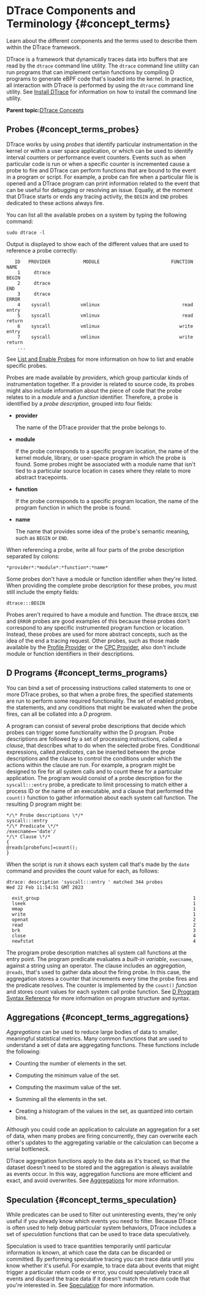 
# DTrace Components and Terminology {#concept_terms}

Learn about the different components and the terms used to describe them within the DTrace framework.

DTrace is a framework that dynamically traces data into buffers that are read by the `dtrace` command line utility. The `dtrace` command line utility can run programs that can implement certain functions by compiling D programs to generate eBPF code that's loaded into the kernel. In practice, all interaction with DTrace is performed by using the `dtrace` command line utility. See [Install DTrace](../how-to/dtrace-howto-install-dtrace.md#) for information on how to install the command line utility.

**Parent topic:**[DTrace Concepts](../explanation/dtrace-concepts.md)

## Probes {#concept_terms_probes}

DTrace works by using *probes* that identify particular instrumentation in the kernel or within a user space application, or which can be used to identify interval counters or performance event counters. Events such as when particular code is run or when a specific counter is incremented cause a probe to fire and DTrace can perform functions that are bound to the event in a program or script. For example, a probe can fire when a particular file is opened and a DTrace program can print information related to the event that can be useful for debugging or resolving an issue. Equally, at the moment that DTrace starts or ends any tracing activity, the `BEGIN` and `END` probes dedicated to these actions always fire.

You can list all the available probes on a system by typing the following command:

```
sudo dtrace -l
```

Output is displayed to show each of the different values that are used to reference a probe correctly:

```
   ID   PROVIDER            MODULE                          FUNCTION NAME
    1     dtrace                                                     BEGIN
    2     dtrace                                                     END
    3     dtrace                                                     ERROR
    4    syscall           vmlinux                              read entry
    5    syscall           vmlinux                              read return
    6    syscall           vmlinux                             write entry
    7    syscall           vmlinux                             write return
    ...
```

See [List and Enable Probes](../how-to/dtrace-howto-list-and-enable-probes.md#) for more information on how to list and enable specific probes.

Probes are made available by *providers*, which group particular kinds of instrumentation together. If a provider is related to source code, its probes might also include information about the piece of code that the probe relates to in a *module* and a *function* identifier. Therefore, a probe is identified by a *probe description*, grouped into four fields:

-   **provider**

    The name of the DTrace provider that the probe belongs to.

-   **module**

    If the probe corresponds to a specific program location, the name of the kernel module, library, or user-space program in which the probe is found. Some probes might be associated with a module name that isn't tied to a particular source location in cases where they relate to more abstract tracepoints.

-   **function**

    If the probe corresponds to a specific program location, the name of the program function in which the probe is found.

-   **name**

    The name that provides some idea of the probe's semantic meaning, such as `BEGIN` or `END`.


When referencing a probe, write all four parts of the probe description separated by colons:

```
*provider*:*module*:*function*:*name*
```

Some probes don't have a module or function identifier when they're listed. When providing the complete probe description for these probes, you must still include the empty fields:

```
dtrace:::BEGIN
```

Probes aren't required to have a module and function. The dtrace `BEGIN`, `END` and `ERROR` probes are good examples of this because these probes don't correspond to any specific instrumented program function or location. Instead, these probes are used for more abstract concepts, such as the idea of the end a tracing request. Other probes, such as those made available by the [Profile Provider](../reference/dtrace_providers_profile.md#) or the [CPC Provider](../reference/dtrace_providers_cpc.md#), also don't include module or function identifiers in their descriptions.

## D Programs {#concept_terms_programs}

You can bind a set of processing instructions called statements to one or more DTrace probes, so that when a probe fires, the specified statements are run to perform some required functionality. The set of enabled probes, the statements, and any conditions that might be evaluated when the probe fires, can all be collated into a *D program*.

A program can consist of several probe descriptions that decide which probes can trigger some functionality within the D program. Probe descriptions are followed by a set of processing instructions, called a *clause*, that describes what to do when the selected probe fires. Conditional expressions, called *predicates*, can be inserted between the probe descriptions and the clause to control the conditions under which the actions within the clause are run. For example, a program might be designed to fire for all system calls and to count these for a particular application. The program would consist of a probe description for the `syscall:::entry` probe, a predicate to limit processing to match either a process ID or the name of an executable, and a clause that performed the `count()` function to gather information about each system call function. The resulting D program might be:

```
*/\* Probe descriptions \*/*
syscall:::entry
*/\* Predicate \*/*
/execname=='date'/
*/\* Clause \*/*
{
@reads[probefunc]=count();
}
```

When the script is run it shows each system call that's made by the `date` command and provides the count value for each, as follows:

```
dtrace: description 'syscall:::entry ' matched 344 probes
Wed 22 Feb 11:54:51 GMT 2023

  exit_group                                                        1
  lseek                                                             1
  mmap                                                              1
  write                                                             1
  openat                                                            2
  read                                                              2
  brk                                                               3
  close                                                             4
  newfstat                                                          4
```

The program probe description matches all system call functions at the entry point. The program predicate evaluates a *built-in variable*, `execname`, against a string using an operator. The clause includes an *aggregation*, `@reads`, that's used to gather data about the firing probe. In this case, the aggregation stores a counter that increments every time the probe fires and the predicate resolves. The counter is implemented by the `count()` *function* and stores count values for each system call probe function. See [D Program Syntax Reference](../reference/d_program_syntax_reference.md) for more information on program structure and syntax.

## Aggregations {#concept_terms_aggregations}

*Aggregations* can be used to reduce large bodies of data to smaller, meaningful statistical metrics. Many common functions that are used to understand a set of data are aggregating functions. These functions include the following:

-   Counting the number of elements in the set.

-   Computing the minimum value of the set.

-   Computing the maximum value of the set.

-   Summing all the elements in the set.

-   Creating a histogram of the values in the set, as quantized into certain bins.


Although you could code an application to calculate an aggregation for a set of data, when many probes are firing concurrently, they can overwrite each other's updates to the aggregating variable or the calculation can become a serial bottleneck.

DTrace aggregation functions apply to the data as it's traced, so that the dataset doesn't need to be stored and the aggregation is always available as events occur. In this way, aggregation functions are more efficient and exact, and avoid overwrites. See [Aggregations](../reference/aggregation.md#) for more information.

## Speculation {#concept_terms_speculation}

While predicates can be used to filter out uninteresting events, they're only useful if you already know which events you need to filter. Because DTrace is often used to help debug particular system behaviors, DTrace includes a set of *speculation* functions that can be used to trace data speculatively.

Speculation is used to trace quantities temporarily until particular information is known, at which case the data can be discarded or committed. By performing speculative tracing you can trace data until you know whether it's useful. For example, to trace data about events that might trigger a particular return code or error, you could speculatively trace all events and discard the trace data if it doesn't match the return code that you're interested in. See [Speculation](../reference/dtrace-ref-speculation.md#) for more information.


